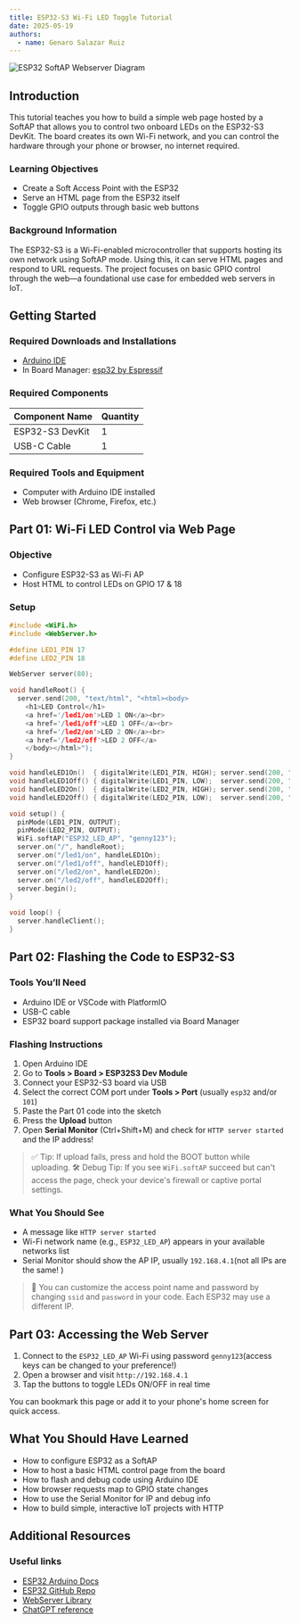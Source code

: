 ```yaml
---
title: ESP32-S3 Wi-Fi LED Toggle Tutorial
date: 2025-05-19
authors:
  - name: Genaro Salazar Ruiz
---
```


![ESP32 SoftAP Webserver Diagram](https://i0.wp.com/randomnerdtutorials.com/wp-content/uploads/2018/07/ESP32-access-point-1.jpg?w=1280&quality=100&strip=all&ssl=1)

## Introduction

This tutorial teaches you how to build a simple web page hosted by a SoftAP that allows you to control two onboard LEDs on the ESP32-S3 DevKit. The board creates its own Wi-Fi network, and you can control the hardware through your phone or browser, no internet required.

### Learning Objectives

- Create a Soft Access Point with the ESP32
- Serve an HTML page from the ESP32 itself
- Toggle GPIO outputs through basic web buttons

### Background Information

The ESP32-S3 is a Wi-Fi-enabled microcontroller that supports hosting its own network using SoftAP mode. Using this, it can serve HTML pages and respond to URL requests. The project focuses on basic GPIO control through the web—a foundational use case for embedded web servers in IoT.

## Getting Started

### Required Downloads and Installations

- [Arduino IDE](https://www.arduino.cc/en/software)
- In Board Manager:
   [esp32 by Espressif](https://github.com/espressif/arduino-esp32)

### Required Components

| Component Name   | Quantity |
|------------------|----------|
| ESP32-S3 DevKit  | 1        |
| USB-C Cable      | 1        |

### Required Tools and Equipment

- Computer with Arduino IDE installed
- Web browser (Chrome, Firefox, etc.)

## Part 01: Wi-Fi LED Control via Web Page

### Objective
- Configure ESP32-S3 as Wi-Fi AP
- Host HTML to control LEDs on GPIO 17 & 18

### Setup
```cpp
#include <WiFi.h>
#include <WebServer.h>

#define LED1_PIN 17
#define LED2_PIN 18

WebServer server(80);

void handleRoot() {
  server.send(200, "text/html", "<html><body>
    <h1>LED Control</h1>
    <a href='/led1/on'>LED 1 ON</a><br>
    <a href='/led1/off'>LED 1 OFF</a><br>
    <a href='/led2/on'>LED 2 ON</a><br>
    <a href='/led2/off'>LED 2 OFF</a>
    </body></html>");
}

void handleLED1On()  { digitalWrite(LED1_PIN, HIGH); server.send(200, "text/plain", "LED1 ON"); }
void handleLED1Off() { digitalWrite(LED1_PIN, LOW);  server.send(200, "text/plain", "LED1 OFF"); }
void handleLED2On()  { digitalWrite(LED2_PIN, HIGH); server.send(200, "text/plain", "LED2 ON"); }
void handleLED2Off() { digitalWrite(LED2_PIN, LOW);  server.send(200, "text/plain", "LED2 OFF"); }

void setup() {
  pinMode(LED1_PIN, OUTPUT);
  pinMode(LED2_PIN, OUTPUT);
  WiFi.softAP("ESP32_LED_AP", "genny123");
  server.on("/", handleRoot);
  server.on("/led1/on", handleLED1On);
  server.on("/led1/off", handleLED1Off);
  server.on("/led2/on", handleLED2On);
  server.on("/led2/off", handleLED2Off);
  server.begin();
}

void loop() {
  server.handleClient();
}
```

## Part 02: Flashing the Code to ESP32-S3

### Tools You’ll Need
- Arduino IDE or VSCode with PlatformIO
- USB-C cable
- ESP32 board support package installed via Board Manager

### Flashing Instructions
1. Open Arduino IDE
2. Go to **Tools > Board > ESP32S3 Dev Module**
3. Connect your ESP32-S3 board via USB
4. Select the correct COM port under **Tools > Port** (usually `esp32` and/or `101`)
5. Paste the Part 01 code into the sketch
6. Press the **Upload** button
7. Open **Serial Monitor** (Ctrl+Shift+M) and check for `HTTP server started` and the IP address!

> ✅ Tip: If upload fails, press and hold the BOOT button while uploading.
>  🛠 Debug Tip: If you see `WiFi.softAP` succeed but can't access the page, check your device's firewall or captive portal settings.

### What You Should See
- A message like `HTTP server started`
- Wi-Fi network name (e.g., `ESP32_LED_AP`) appears in your available networks list
- Serial Monitor should show the AP IP, usually `192.168.4.1`(not all IPs are the same! )

> 🔐 You can customize the access point name and password by changing `ssid` and `password` in your code. Each ESP32 may use a different IP.

## Part 03: Accessing the Web Server

1. Connect to the `ESP32_LED_AP` Wi-Fi using password `genny123`(access keys can be changed to your preference!)
2. Open a browser and visit `http://192.168.4.1`
3. Tap the buttons to toggle LEDs ON/OFF in real time

You can bookmark this page or add it to your phone's home screen for quick access.


## What You Should Have Learned

- How to configure ESP32 as a SoftAP
- How to host a basic HTML control page from the board
- How to flash and debug code using Arduino IDE
- How browser requests map to GPIO state changes
- How to use the Serial Monitor for IP and debug info
- How to build simple, interactive IoT projects with HTTP


## Additional Resources

### Useful links

- [ESP32 Arduino Docs](https://docs.espressif.com/projects/arduino-esp32/en/latest/)
- [ESP32 GitHub Repo](https://github.com/espressif/arduino-esp32)
- [WebServer Library](https://www.arduino.cc/reference/en/libraries/webserver/)
- [ChatGPT reference](https://chatgpt.com/)
